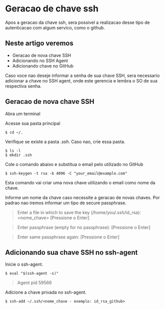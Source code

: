 # Geracao de chave ssh
Apos a geracao da chave ssh, sera possivel a realizacao desse tipo de autenticacao com algum servico, como o github.

## Neste artigo veremos

* Geracao de nova chave SSH
* Adicionando no SSH Agent
* Adicionando chave no GitHub

Caso voce nao deseje informar a senha de sua chave SSH, sera necessario adicionar a chave no SSH agent, onde este gerencia e lembra o SO de sua respectiva senha.

## Geracao de nova chave SSH

Abra um terminal

Acesse sua pasta principal
```
$ cd ~/.
```

Verifique se existe a pasta *.ssh*. Caso nao, crie essa pasta.
```
$ ls -l
$ mkdir .ssh
```

Cole o comando abaixo e substitua o email pelo utilizado no GitHub
```
$ ssh-keygen -t rsa -b 4096 -C "your_email@example.com"
```
Esta comando vai criar uma nova chave utilizando o email como nome da chave.

Informe um nome da chave caso necessite a geracao de novas chaves. Por padrao nao iremos informar um tipo de  secure passphrase.
> Enter a file in which to save the key (/home/you/.ssh/id_rsa): <nome_chave> [Pressione o Enter]

> Enter passphrase (empty for no passphrase): [Pressione o Enter]

> Enter same passphrase again: [Pressione o Enter]

## Adicionando sua chave SSH no ssh-agent

Inicie o ssh-agent.
```
$ eval "$(ssh-agent -s)"
```
> Agent pid 59566

Adicione a chave privada no ssh-agent.
```
$ ssh-add ~/.ssh/<nome_chave - exemplo: id_rsa_github>
```
